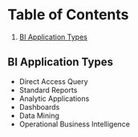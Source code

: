 # Table of Contents
1. [BI Application Types](#BI-Application-Types)

## BI Application Types

* Direct Access Query
* Standard Reports
* Analytic Applications
* Dashboards
* Data Mining
* Operational Business Intelligence
